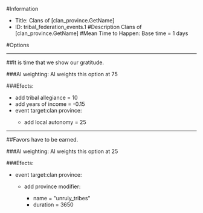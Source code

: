 #Information
 - Title: Clans of [clan_province.GetName]
 - ID: tribal_federation_events.1
#Description
Clans of [clan_province.GetName]
#Mean Time to Happen:
Base time = 1 days

#Options

___
##It is time that we show our gratitude.

###AI weighting:
AI weights this option at 75


###Efects:<ul><li>add tribal allegiance = 10</li><li>add years of income = -0.15</li><li>event target:clan province:</li><ul><li>add local autonomy = 25</li></ul></ul>

___
##Favors have to be earned.

###AI weighting:
AI weights this option at 25


###Efects:<ul><li>event target:clan province:</li><ul><li>add province modifier:</li><ul><li>name = "unruly_tribes"</li><li>duration = 3650</li></ul></ul></ul>

